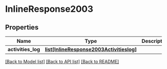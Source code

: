 # InlineResponse2003

## Properties
Name | Type | Description | Notes
------------ | ------------- | ------------- | -------------
**activities_log** | [**list[InlineResponse2003Activitieslog]**](InlineResponse2003Activitieslog.md) |  | 

[[Back to Model list]](../README.md#documentation-for-models) [[Back to API list]](../README.md#documentation-for-api-endpoints) [[Back to README]](../README.md)


